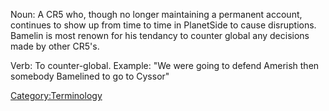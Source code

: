 Noun: A CR5 who, though no longer maintaining a permanent account,
continues to show up from time to time in PlanetSide to cause
disruptions. Bamelin is most renown for his tendancy to counter global
any decisions made by other CR5's.

Verb: To counter-global. Example: "We were going to defend Amerish then
somebody Bamelined to go to Cyssor"

[Category:Terminology](Category:Terminology "wikilink")